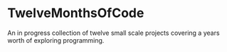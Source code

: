 # TwelveMonthsOfCode
An in progress collection of twelve small scale projects covering a years worth of exploring programming.
